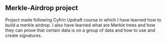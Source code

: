 ## Merkle-Airdrop project

Project made following Cyfrin Updraft course in which I have learned how to build a merkle airdrop.
I also have learned what are Merkle trees and how they can prove that certain data is on a group
of data and how to use and create signatures.